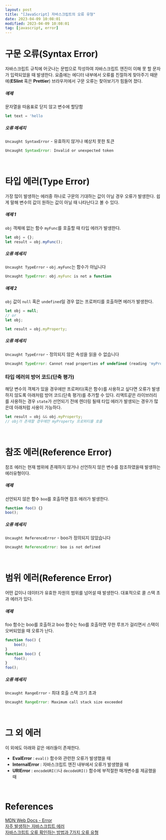 ```yaml
---
layout: post
title: "[JavaScript] 자바스크립트의 오류 유형"
date: 2023-04-09 10:08:01
modified: 2023-04-09 10:08:01
tag: [javascript, error]
---
```


# 구문 오류(Syntax Error)
자바스크립트 규칙에 어긋나는 문법으로 작성하여 자바스크립트 엔진이 이해 못 할 문자가 입력되었을 때 발생한다. 요즘에는 에디터 내부에서 오류를 친절하게 찾아주기 때문에(**ESlint** 혹은 **Prettier**) 브라우저에서 구문 오류는 찾아보기가 힘들어 졌다.

##### 예제
문자열을 따옴표로 닫지 않고 변수에 할당함

```javascript
let text = 'hello
```

##### 오류 메세지
`Uncaught SyntaxError` - 유효하지 않거나 예상치 못한 토큰

```javascript
Uncaught SyntaxError: Invalid or unexpected token
```

<br>

# 타입 에러(Type Error)
가장 많이 발생하는 에러중 하나로 구문의 기대하는 값이 아닐 경우 오류가 발생한다. 쉽게 말해 변수의 값이 원하는 값이 아닐 때 나타난다고 볼 수 있다.

##### 예제 1
`obj` 객체에 없는 함수 `myFunc`를 호출할 때 타입 에러가 발생한다.

```javascript
let obj = {};
let result = obj.myFunc();
```

##### 오류 메세지
`Uncaught TypeError` - `obj.myFunc`는 함수가 아닙니다

```javascript
Uncaught TypeError: obj.myFunc is not a function
```

##### 예제 2
`obj` 값이 `null` 혹은 `undefined`일 경우 없는 프로퍼티를 호출하면 에러가 발생한다.

```javascript
let obj = null;
// or
let obj;

let result = obj.myProperty;
```

##### 오류 메세지
`Uncaught TypeError` - 정의되지 않은 속성을 읽을 수 없습니다

```javascript
Uncaught TypeError: Cannot read properties of undefined (reading 'myProperty')
```

### 타입 에러의 방어 코드(단축 평가)
해당 변수의 객체가 있을 경우에만 프로퍼티(혹은 함수)를 사용하고 싶다면 오류가 발생하지 않도록 아래처럼 방어 코드(단축 평가)를 추가할 수 있다. 리액트같은 라이브러리를 사용하는 경우 `state`가 선언되기 전에 렌더링 될때 타입 에러가 발생되는 경우가 많은데 아래처럼 사용이 가능하다.

```javascript
let result = obj && obj.myProperty;
// obj가 존재할 경우에만 myProperty 프로퍼티를 호출
```

<br>

# 참조 에러(Reference Error)
참조 에러는 현재 범위에 존재하지 않거나 선언하지 않은 변수를 참조하였을때 발생하는 에러유형이다.


##### 예제
선언되지 않은 함수 `boo`를 호출하면 참조 에러가 발생한다.

```javascript
function foo() {}
boo();
```

##### 오류 메세지
`Uncaught ReferenceError` - boo가 정의되지 않았습니다
```javascript
Uncaught ReferenceError: boo is not defined
```

<br>

# 범위 에러(Reference Error)
어떤 값이나 데이터가 유효한 자원의 범위를 넘어설 때 발생한다. 대표적으로 콜 스택 초과 에러가 있다.

##### 예제
foo 함수는 boo를 호출하고 boo 함수는 foo를 호출하면 무한 루프가 걸리면서 스택이 오버되었을 때 오류가 난다.

```javascript
function foo() {
    boo();
}
function boo() {
    foo();
}
foo();
```

##### 오류 메세지
`Uncaught RangeError` - 최대 호출 스택 크기 초과
```javascript
Uncaught RangeError: Maximum call stack size exceeded
```

<br>

# 그 외 에러
이 외에도 아래와 같은 에러들이 존재한다.
* **EvalError** : `eval()` 함수와 관련한 오류가 발생했을 때
* **InternalError** : 자바스크립트 엔진 내부에서 오류가 발생했을 때
* **URIError** : `encodeURI()`나 `decodeURI()` 함수에 부적절한 매개변수를 제공했을 때

<br>

# References
[MDN Web Docs - Error](https://developer.mozilla.org/ko/docs/Web/JavaScript/Reference/Global_Objects/Error)  
[자주 발생하는 자바스크립트 에러](https://blog.shiren.dev/2021-06-29/)  
[자바스크립트 오류 확인하는 방법과 7가지 오류 유형](https://hongong.hanbit.co.kr/크롬으로-자바스크립트-오류-확인하는-방법과-7가지/)
